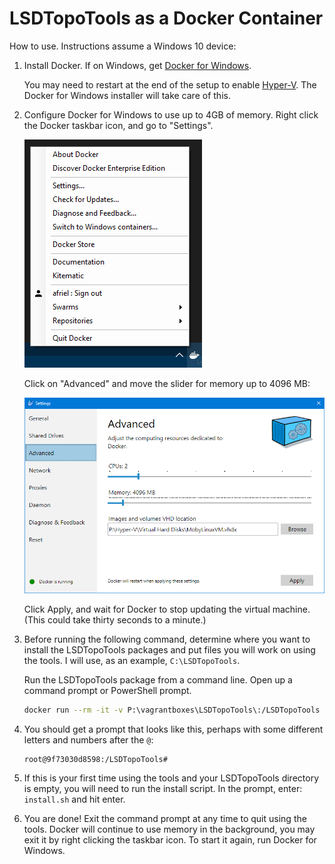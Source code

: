 # LSDTopoTools as a Docker Container

How to use. Instructions assume a Windows 10 device:

1. Install Docker. If on Windows, get [Docker for
   Windows](https://download.docker.com/win/stable/Docker%20for%20Windows%20Installer.exe).

   You may need to restart at the end of the setup to enable
   [Hyper-V](https://docs.microsoft.com/en-us/virtualization/hyper-v-on-windows/).
   The Docker for Windows installer will take care of this.

2. Configure Docker for Windows to use up to 4GB of memory. Right click the
   Docker taskbar icon, and go to "Settings".

   ![Opening up the Docker Settings](docs/Setup-1.png)

   Click on "Advanced" and move the slider for memory up to 4096 MB:

   ![Moving the memory slider to 4096 MB](docs/Setup-2.png)

   Click Apply, and wait for Docker to stop updating the virtual machine. (This
   could take thirty seconds to a minute.)

3. Before running the following command, determine where you want to install the
   LSDTopoTools packages and put files you will work on using the tools. I will
   use, as an example, `C:\LSDTopoTools`.

   Run the LSDTopoTools package from a command line. Open up a command prompt or
   PowerShell prompt.

   ```bash
   docker run --rm -it -v P:\vagrantboxes\LSDTopoTools\:/LSDTopoTools afriel/lsdtopotools
   ```

4. You should get a prompt that looks like this, perhaps with some different
   letters and numbers after the `@`:

   ```
   root@9f73030d8598:/LSDTopoTools#
   ```

5. If this is your first time using the tools and your LSDTopoTools directory is
   empty, you will need to run the install script. In the prompt, enter:
   `install.sh` and hit enter.

6. You are done! Exit the command prompt at any time to quit using the tools.
   Docker will continue to use memory in the background, you may exit it by
   right clicking the taskbar icon. To start it again, run Docker for Windows.
